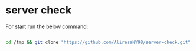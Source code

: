 # server check

For start run the below command:

```bash

cd /tmp && git clone "https://github.com/AlirezaNY98/server-check.git" && bash server-check/start.sh

```